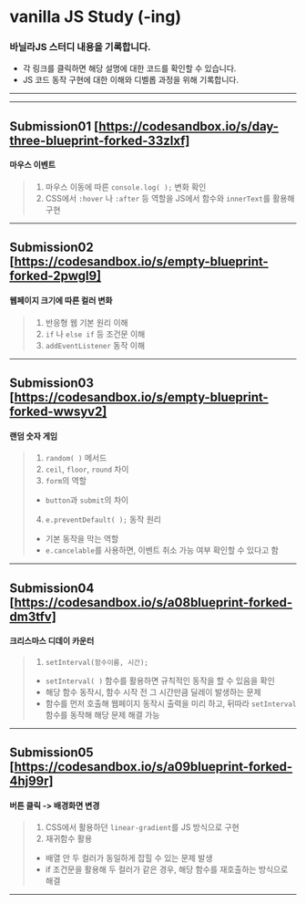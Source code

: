 # vanilla JS Study (-ing)
### 바닐라JS 스터디 내용을 기록합니다.
- 각 링크를 클릭하면 해당 설명에 대한 코드를 확인할 수 있습니다.
- JS 코드 동작 구현에 대한 이해와 디벨롭 과정을 위해 기록합니다.
---
---
## Submission01 [https://codesandbox.io/s/day-three-blueprint-forked-33zlxf]
#### 마우스 이벤트
> 1. 마우스 이동에 따른 ```console.log( );``` 변화 확인
> 2. CSS에서 ```:hover``` 나 ```:after``` 등 역할을 JS에서 함수와 ```innerText```를 활용해 구현
---
## Submission02 [https://codesandbox.io/s/empty-blueprint-forked-2pwgl9]
#### 웹페이지 크기에 따른 컬러 변화
> 1. 반응형 웹 기본 원리 이해
> 2. ```if``` 나 ```else if``` 등 조건문 이해
> 3. ```addEventListener``` 동작 이해
---
## Submission03 [https://codesandbox.io/s/empty-blueprint-forked-wwsyv2]
#### 랜덤 숫자 게임
> 1. ```random( )``` 메서드
> 2. ```ceil```, ```floor```, ```round``` 차이
> 3. ```form```의 역할
>   - ```button```과 ```submit```의 차이
> 4. ```e.preventDefault( );``` 동작 원리
>   - 기본 동작을 막는 역할
>   - ```e.cancelable```를 사용하면, 이벤트 취소 가능 여부 확인할 수 있다고 함
---
## Submission04 [https://codesandbox.io/s/a08blueprint-forked-dm3tfv]
#### 크리스마스 디데이 카운터
> 1. ```setInterval(함수이름, 시간);```
>   - ```setInterval( )``` 함수를 활용하면 규칙적인 동작을 할 수 있음을 확인
>   - 해당 함수 동작시, 함수 시작 전 그 시간만큼 딜레이 발생하는 문제
>   - 함수를 먼저 호출해 웹페이지 동작시 출력을 미리 하고, 뒤따라 ```setInterval``` 함수를 동작해 해당 문제 해결 가능
---
## Submission05 [https://codesandbox.io/s/a09blueprint-forked-4hj99r]
#### 버튼 클릭 -> 배경화면 변경
> 1. CSS에서 활용하던 ```linear-gradient```를 JS 방식으로 구현
> 2. 재귀함수 활용
>   - 배열 안 두 컬러가 동일하게 잡힐 수 있는 문제 발생
>   - if 조건문을 활용해 두 컬러가 같은 경우, 해당 함수를 재호출하는 방식으로 해결
---
